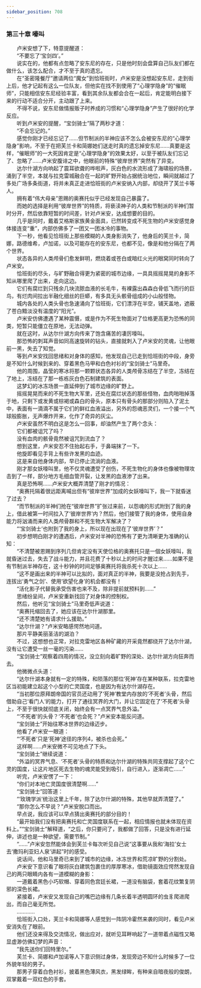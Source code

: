 ```yaml
---
sidebar_position: 708
---
```

### 第三十章 嚎叫  


　　卢米安想了下，特意提醒道：  
　　“不要忘了‘宝剑四’。”  
　　说实在的，他都有点忽略了安东尼的存在，只是他时刻会盘算自己队友们都在做什么，该怎么配合，才不至于真的遗忘。  
　　在“圣密隆餐厅”邀请两位“魔女”到恰班街时，卢米安是没想起安东尼，走到街上后，他才记起有这么一位队友，但他实在找不到使用了“心理学隐身”的“催眠师”，只能相信安东尼经验丰富，看到其余队友都会合在一起后，肯定能明白接下来的行动不适合分开，主动跟了上来。  
　　不得不说，安东尼做情报贩子时养成的习惯和“心理学隐身”产生了很好的化学反应。  
　　听到卢米安的提醒，“宝剑骑士”隔了两秒才道：  
　　“不会忘记的。”  
　　感觉你刚才已经忘记了……但节制派的半神应该不怎么会被安东尼的“心理学隐身”影响，不至于在把芙兰卡和简娜她们送走时真的遗忘掉安东尼……真要是这样，“催眠师”的一大死因肯定是“心理学隐身”的效果太好，以至于被队友们忘记了、忽略了……卢米安腹诽之中，他眼前的特殊“彼岸世界”突然有了异变。  
　　达尔什湖方向响起了震耳欲聋的哗啦声，灰白色的水流形成了海啸般的场景，涌到了半空，本就与拉克雷城融合在一起的旷野开始占据统治地位，瞬间就越过了多处广场多条街道，将并未真正走进恰班街的卢米安纳入内部，却绕开了芙兰卡等人。  
　　拥有着“伟大母亲”恩赐的奥赛托似乎已经发现自己暴露了。  
　　而她的选择是利用“彼岸世界”的特质，将亵渎神子的人类和节制派的半神们暂时分开，然后依靠短暂的时间差，针对卢米安，达成想要的目的。  
　　几乎是同时，戴着艾格斯家族黄金面具，已然转变成不死生物的卢米安感觉身体接连变“重”，内部仿佛多了一团又一团冰冷的事物。  
　　下一秒，他看见恰班街上那些模糊的人类身影消失了，他身后的芙兰卡，简娜，路德维希，卢加诺，以及可能存在的安东尼，也都不见，像是和他分隔在了两个世界。  
　　状态各异的人类颅骨们愈发鲜明，燃烧着或苍白或暗红火光的眼窝同时转向了卢米安。  
　　恰班街的尽头，与旷野融合得更为紧密的城市边缘，一具具摇摇晃晃的身影不知从哪里爬了出来，走向这边。  
　　它们有腐烂到只残余几块流脓血液的长毛牛，有裸露出森森白骨低飞而行的巨鸟，有烂肉间拉出半融化细丝的巨蟒，有多具无头骸骨组成的小山般怪物。  
　　城内各处的人类头骨也急速涌向了恰班街，它们漂浮在半空，铺天盖地，遮蔽了苍白黯淡没有温度的“阳光”。  
　　卢米安仿佛遭遇了某种震慑，或是作为不死生物面对了位格更高更为恐怖的同类，短暂只能僵立在原地，无法动弹。  
　　就在这时，从达尔什湖方向传来了饱含痛苦的凄厉嚎叫。  
　　那恐怖的刺耳声音如同高速旋转的钻头，直接就刺入了卢米安的灵魂，让他眼前一黑，失去了知觉。  
　　等到卢米安找回思绪和对身体的感知，他发现自己已走到恰班街的中段，身旁是不知什么时候到来的、穿着黑色马甲和白色衬衫的“宝剑骑士”马里奇。  
　　他的周围，晶莹的寒冰将那一颗颗状态各异的人类颅骨冻结在了半空，冻结在了地上，冻结在了那一栋栋灰白色石制建筑的表面。  
　　这梦幻的冰冻场景一直延伸到了城市边缘的旷野上。  
　　摇摇晃晃而来的不死生物大军里，还处在腐烂状态的那些怪物，血肉啪啪掉落于地，只剩下或发黄或棕褐或森白的骨头，原本只有骨头的那部分则陷入了泥土中，表面有一滴滴不属于它们的鲜红血液溢出，另外的怨魂恶灵们，一个接一个气球般膨胀，无声爆炸开来，化作了奇异的灰尘。  
　　卢米安虽然不明白这是怎么一回事，却油然产生了两个念头：  
　　它们都被诅咒了吗？  
　　没有血肉的骸骨竟然被诅咒到流血了？  
　　想到这里，卢米安忍不住抬起右手，于鼻端抹了一下。  
　　他旋即看见手背上有些许发黑的血迹。  
　　这是来自他身体内部，早已停止流淌的血液。  
　　刚才那女妖嚎叫里，他不仅灵魂遭受了创伤，不死生物化的身体也像被物理攻击到了一样，部分地方毛细血管开裂，让发黑的血液渗了出来。  
　　真是恐怖啊……卢米安大概弄清楚了刚才的情况：  
　　“奥赛托隔着很远距离喊出但有“彼岸世界”加成的女妖嚎叫下，我一下就昏迷了过去？  
　　“而节制派的半神们抢在“彼岸世界”扩张过来前，以怨魂的形式附到了我的身上，借此被第一时间拉入了‘彼岸世界’内？然后，他们接管了我的身体，使用自身能力将汹涌而来的人类颅骨群和不死生物大军解决了？  
　　“‘宝剑骑士’也附到了我的身上，所以现在出现在了‘彼岸世界’？”  
　　初步想明白刚才的遭遇后，卢米安对半神的恐怖有了更为清晰更为准确的认知：  
　　“不清楚被恩赐到序列几但肯定没有天使位格的奥赛托只是一個女妖嚎叫，我就昏迷过去，失去了战斗能力，并且花费了十秒以上的时间才醒过来……如果不是有节制派半神存在，这十秒钟的时间足够奥赛托将我杀死十次以上……  
　　“这不是画出来的半神可以比拟的，面对真正的半神，我要是没抢占到先手，连拔出‘勇气之剑’、使用‘欲望化身’的机会都没有！  
　　“活化影子代替我承受伤害也来不及，除非提前就预料到……”  
　　思绪纷呈间，卢米安重新找回了对身体的控制权。  
　　然后，他听见“宝剑骑士”马里奇低声说道：  
　　“奥赛托缩回去了，她应该在达尔什湖那里。  
　　“还不清楚她有请求什么援助。”  
　　“达尔什湖？”卢米安略感愕然地问道。  
　　那片平静美丽圣洁的湖泊？  
　　不过，这想想也正常，对拉克雷地区各种矿藏的开采竟然都绕开了达尔什湖，没有让它遭受一丝一毫的污染……  
　　“宝剑骑士”观察着四周的情况，没立刻向着旷野的深处、达尔什湖方向狂奔而去。  
　　他微微点头道：  
　　“达尔什湖本身就有一定的特殊，和陨落的那位‘死神’存在某种联系，拉克雷地区当初能建立起这个小型的亡灵国度，也是因为有达尔什湖存在。  
　　“当初那位原拜朗帝国的官员还动用了‘死神’教堂内存放的‘不死者’头骨，然后借助自己‘看门人’的能力，打开了通往冥界的大门，并让它固定在了‘不死者’头骨上，不至于很快就彻底关闭，始终会有一点冥界气息外溢。”  
　　“‘不死者’的头骨？‘不死者’也会死？”卢米安本能反问道。  
　　“宝剑骑士”开始往寒冰世界的边缘迈步。  
　　他看了卢米安一眼道：  
　　“‘不死者’只是‘死神’途径的序列4，被杀也会死。”  
　　这样啊……卢米安微不可见地点了下头。  
　　“宝剑骑士”继续说道：  
　　“外溢的冥界气息、‘不死者’头骨的特质和达尔什湖的特殊共同支撑起了这个亡灵的国度，让这片地区死去生物的魂灵能受到吸引，自行进入，逐渐凋亡……”  
　　听完，卢米安愣了一下：  
　　“你们对本地亡灵国度很清楚啊……”  
　　“宝剑骑士”回答道：  
　　“‘玫瑰学派’统治这里上千年，除了达尔什湖的特殊，其他早就弄清楚了。”  
　　“那你怎么不早说？”卢米安脱口而出。  
　　早点说，我应该可以早点猜出奥赛托的部分目的！  
　　“最开始我们没有把奥赛托和亡灵国度联系在一起，相应情报也就未体现在资料上。”“宝剑骑士”解释道，“之后，你只要问了，我都做了回答，只是没有进行延伸，讲述也是一种欲望，需要节制。”  
　　“……”卢米安忽然能体会到芙兰卡每次听见自己说“这事要从我和‘海拉’女士去‘撒玛利亚妇人泉’讲起”时的感受。  
　　说话间，他和马里奇已来到了城市的边缘，冰冻世界和荒凉旷野的分割处。  
　　卢米安下意识看了眼将灰白建筑包裹住的厚厚寒冰，借助镜面效应愕然发现自己的两只眼睛内各有一道模糊的身影：  
　　一道戴着黑色小巧软帽、穿着同色宫廷长裙，一道没有脑袋，套着花纹繁复阴邪的深色长裙。  
　　紧接着，卢米安又发现自己的嘴巴边缘有几条长着半透明圆环的虫豸爬进爬出，而自己毫无所觉。  
　　…………  
　　恰班街入口处，芙兰卡和简娜等人感觉到一阵阴冷霍然来袭的同时，看见卢米安消失在了眼前。  
　　他们还没来得及交流情况，做出应对，就听见耳畔响起了一道带着点磁性又略显虚渺仿佛幻梦的声音：  
　　“我先送你们回特里尔。”  
　　芙兰卡、简娜和卢加诺等人下意识侧过身体，发现旁边不知什么时候多了一位外貌年轻的男子。  
　　那男子穿着白色衬衫，披着黑色薄风衣，黑发绿眸，有种来自暗夜般的俊朗，双掌戴着一双红色的手套。  
